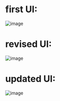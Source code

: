 # first UI: 

![image](https://github.com/owenlim225/Pomodoro-App/assets/87555304/64bbbd12-0485-4540-ab0a-006cd93fbadd)

# revised UI: 

![image](https://github.com/owenlim225/Pomodoro-App/assets/87555304/ca961abe-4c15-4fdd-9b32-da5de945e71c)

# updated UI: 

![image](https://github.com/owenlim225/Pomodoro-App/assets/87555304/876b9949-ff6d-4aa0-9e41-d1813d1d63a1)

